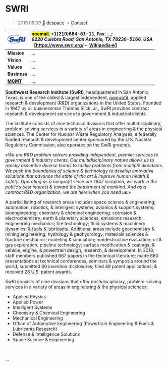 # SWRI
> 2019.08.09 [🚀](../../../index/index.md) [despace](../index.md) → [Contact](../contact.md)

|[![](../f/contact/s/swri_logo1_thumb.webp)](../f/contact/s/swri_logo1.webp)|<mark>noemail</mark>, +1(210)684-51-11, Fax: …;<br> *6220 Culebra Road, San Antonio, TX 78238-5166, USA*<br> 【<https://www.swri.org/>・ [Wikipedia ⎆](https://en.wikipedia.org/wiki/Southwest_Research_Institute)】|
|:-|:-|
|**Mission**|…|
|**Vision**|…|
|**Values**|…|
|**Business**|…|
|**[MGMT](../mgmt.md)**|…|

**Southwest Research Institute (SwRI)**, headquartered in San Antonio, Texas, is one of the oldest & largest independent, [nonprofit](../nonprof_org.md), applied research & development (R&D) organizations in the United States. Founded in 1947 by oil businessman Thomas Slick, Jr., SwRI provides contract research & development services to government & industrial clients.

The institute consists of nine technical divisions that offer multidisciplinary, problem-solving services in a variety of areas in engineering & the physical sciences. The Center for Nuclear Waste Regulatory Analyses, a federally funded research & development center sponsored by the U.S. Nuclear Regulatory Commission, also operates on the SwRI grounds.

*«We are R&D problem solvers providing independent, premier services to government & industry clients. Our multidisciplinary nature allows us to rapidly assemble diverse teams to tackle problems from multiple directions. We push the boundaries of science & technology to develop innovative solutions that advance the state of the art & improve human health & safety. Operating as a nonprofit since our 1947 inception, we work in the public’s best interest & toward the betterment of mankind. And as a contract R&D organization, we are here when you need us.»*

A partial listing of research areas includes space science & engineering; automation, robotics, & intelligent systems; avionics & support systems; bioengineering; chemistry & chemical engineering; corrosion & electrochemistry; earth & planetary sciences; emissions research; engineering mechanics; fire technology; fluid systems & machinery dynamics; & fuels & lubricants. Additional areas include geochemistry & mining engineering; hydrology & geohydrology; materials sciences & fracture mechanics; modeling & simulation; nondestructive evaluation; oil & gas exploration; pipeline technology; surface modification & coatings; & vehicle, engine, & powertrain design, research, & development. In 2018, staff members published 667 papers in the technical literature; made 680 presentations at technical conferences, seminars & symposia around the world; submitted 60 invention disclosures; filed 49 patent applications; & received 28 U.S. patent awards.

SwRI consists of nine divisions that offer multidisciplinary, problem-solving services in a variety of areas in engineering & the physical sciences:

   - Applied Physics
   - Applied Power
   - Intelligent Systems
   - Chemistry & Chemical Engineering
   - Mechanical Engineering
   - Office of Automotive Engineering (Powertrain Engineering & Fuels & Lubricants Research)
   - Defense & Intelligence Solutions
   - Space Science & Engineering

<p style="page-break-after:always"> </p>

…
